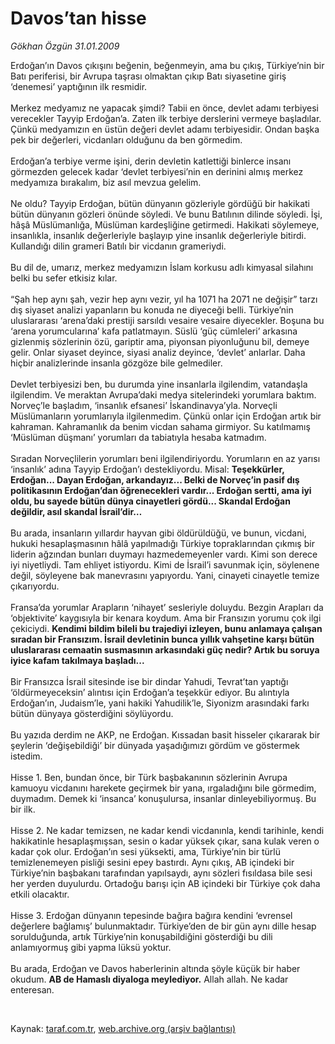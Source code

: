 # Davos’tan hisse

*Gökhan Özgün 31.01.2009*

<div class="taraf_structure_2col_1zq">
<div class="margen_n">



 <p>Erdoğan’ın Davos çıkışını beğenin, beğenmeyin, ama bu çıkış, Türkiye’nin bir Batı periferisi, bir Avrupa taşrası olmaktan çıkıp Batı siyasetine giriş ‘denemesi’ yaptığının ilk resmidir. <br/><br/>Merkez medyamız ne yapacak şimdi? Tabii en önce, devlet adamı terbiyesi verecekler Tayyip Erdoğan’a. Zaten ilk terbiye derslerini vermeye başladılar. Çünkü medyamızın en üstün değeri devlet adamı terbiyesidir. Ondan başka pek bir değerleri, vicdanları olduğunu da ben görmedim. <br/><br/>Erdoğan’a terbiye verme işini, derin devletin katlettiği binlerce insanı görmezden gelecek kadar ‘devlet terbiyesi’nin en derinini almış merkez medyamıza bırakalım, biz asıl mevzua gelelim. <br/><br/>Ne oldu? Tayyip Erdoğan, bütün dünyanın gözleriyle gördüğü bir hakikati bütün dünyanın gözleri önünde söyledi. Ve bunu Batılının dilinde söyledi. İşi, hâşâ Müslümanlığa, Müslüman kardeşliğine getirmedi. Hakikati söylemeye, insanlıkla, insanlık değerleriyle başlayıp yine insanlık değerleriyle bitirdi. Kullandığı dilin grameri Batılı bir vicdanın grameriydi. <br/><br/>Bu dil de, umarız, merkez medyamızın İslam korkusu adlı kimyasal silahını belki bu sefer etkisiz kılar. <br/><br/>“Şah hep aynı şah, vezir hep aynı vezir, yıl ha 1071 ha 2071 ne değişir” tarzı dış siyaset analizi yapanların bu konuda ne diyeceği belli. Türkiye’nin uluslararası ‘arena’daki prestiji sarsıldı vesaire vesaire diyecekler. Boşuna bu ‘arena yorumcularına’ kafa patlatmayın. Süslü ‘güç cümleleri’ arkasına gizlenmiş sözlerinin özü, gariptir ama, piyonsan piyonluğunu bil, demeye gelir. Onlar siyaset deyince, siyasi analiz deyince, ‘devlet’ anlarlar. Daha hiçbir analizlerinde insanla gözgöze bile gelmediler. <br/><br/>Devlet terbiyesizi ben, bu durumda yine insanlarla ilgilendim, vatandaşla ilgilendim. Ve meraktan Avrupa’daki medya sitelerindeki yorumlara baktım. Norveç’le başladım, ‘insanlık efsanesi’ İskandinavya’yla. Norveçli Müslümanların yorumlarıyla ilgilenmedim. Çünkü onlar için Erdoğan artık bir kahraman. Kahramanlık da benim vicdan sahama girmiyor. Su katılmamış ‘Müslüman düşmanı’ yorumları da tabiatıyla hesaba katmadım. <br/><br/>Sıradan Norveçlilerin yorumları beni ilgilendiriyordu. Yorumların en az yarısı ‘insanlık’ adına Tayyip Erdoğan’ı destekliyordu. Misal: <b>Teşekkürler, Erdoğan... Dayan Erdoğan, arkandayız... Belki de Norveç’in pasif dış politikasının Erdoğan’dan öğrenecekleri vardır... Erdoğan sertti, ama iyi oldu, bu sayede bütün dünya cinayetleri gördü... Skandal Erdoğan değildir, asıl skandal İsrail’dir…</b> <br/><br/>Bu arada, insanların yıllardır hayvan gibi öldürüldüğü, ve bunun, vicdani, hukuki hesaplaşmasının hâlâ yapılmadığı Türkiye topraklarından çıkmış bir liderin ağzından bunları duymayı hazmedemeyenler vardı. Kimi son derece iyi niyetliydi. Tam ehliyet istiyordu. Kimi de İsrail’i savunmak için, söylenene değil, söyleyene bak manevrasını yapıyordu. Yani, cinayeti cinayetle temize çıkarıyordu. <br/><br/>Fransa’da yorumlar Arapların ‘nihayet’ sesleriyle doluydu. Bezgin Arapları da ‘objektivite’ kaygısıyla bir kenara koydum. Ama bir Fransızın yorumu çok ilgi çekiciydi. <b>Kendimi bildim bileli bu trajediyi izleyen, bunu anlamaya çalışan sıradan bir Fransızım. İsrail devletinin bunca yıllık vahşetine karşı bütün uluslararası cemaatin susmasının arkasındaki güç nedir? Artık bu soruya iyice kafam takılmaya başladı...</b> <br/><br/>Bir Fransızca İsrail sitesinde ise bir dindar Yahudi, Tevrat’tan yaptığı ‘öldürmeyeceksin’ alıntısı için Erdoğan’a teşekkür ediyor. Bu alıntıyla Erdoğan’ın, Judaism’le, yani hakiki Yahudilik’le, Siyonizm arasındaki farkı bütün dünyaya gösterdiğini söylüyordu. <br/><br/>Bu yazıda derdim ne AKP, ne Erdoğan. Kıssadan basit hisseler çıkararak bir şeylerin ‘değişebildiği’ bir dünyada yaşadığımızı gördüm ve göstermek istedim. <br/><br/>Hisse 1. Ben, bundan önce, bir Türk başbakanının sözlerinin Avrupa kamuoyu vicdanını harekete geçirmek bir yana, ırgaladığını bile görmedim, duymadım. Demek ki ‘insanca’ konuşulursa, insanlar dinleyebiliyormuş. Bu bir ilk. <br/><br/>Hisse 2. Ne kadar temizsen, ne kadar kendi vicdanınla, kendi tarihinle, kendi hakikatinle hesaplaşmışsan, sesin o kadar yüksek çıkar, sana kulak veren o kadar çok olur. Erdoğan’ın sesi yüksekti, ama, Türkiye’nin bir türlü temizlenemeyen pisliği sesini epey bastırdı. Aynı çıkış, AB içindeki bir Türkiye’nin başbakanı tarafından yapılsaydı, aynı sözleri fısıldasa bile sesi her yerden duyulurdu. Ortadoğu barışı için AB içindeki bir Türkiye çok daha etkili olacaktır. <br/><br/>Hisse 3. Erdoğan dünyanın tepesinde bağıra bağıra kendini ‘evrensel değerlere bağlamış’ bulunmaktadır. Türkiye’den de bir gün aynı dille hesap sorulduğunda, artık Türkiye’nin konuşabildiğini gösterdiği bu dili anlamıyormuş gibi yapma lüksü yoktur. <br/><br/>Bu arada, Erdoğan ve Davos haberlerinin altında şöyle küçük bir haber okudum. <b>AB de Hamaslı diyaloga meylediyor.</b> Allah allah. Ne kadar enteresan.</p>

<br/>


<div id="taraf_not">
</div>

</div>


</div>

Kaynak: [taraf.com.tr](http://taraf.com.tr:80/makale/3800.htm), [web.archive.org (arşiv bağlantısı)](http://web.archive.org/web/20090203130805/http://taraf.com.tr:80/makale/3800.htm)
